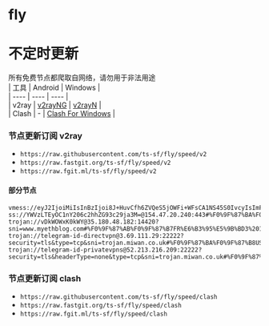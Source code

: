 # fly
# 不定时更新
所有免费节点都爬取自网络，请勿用于非法用途  
|  工具  | Android  | Windows  |  
|  ----  | ----   | ----  |  
| v2ray  | [v2rayNG](https://github.com/2dust/v2rayNG/releases) | [v2rayN](https://github.com/2dust/v2rayN/releases) |  
| Clash  | - | [Clash For Windows](https://github.com/2dust/clashN/releases) | 
  
### 节点更新订阅  v2ray
- `https://raw.githubusercontent.com/ts-sf/fly/speed/v2`  
- `https://raw.fastgit.org/ts-sf/fly/speed/v2`  
- `https://raw.fgit.ml/ts-sf/fly/speed/v2`  
#### 部分节点  
``` 
vmess://eyJ2IjoiMiIsInBzIjoi8J+HuvCfh6ZVQeS5jOWFi+WFsCA1NS45S0IvcyIsImFkZCI6Ijk0LjEzMS45Ny4xMjciLCJwb3J0IjoiODAiLCJpZCI6IjM2NjlkNTQ3LWVlMGMtNDc3ZC04ZTQ3LWM0NDAwOTY1ZGI3NCIsImFpZCI6IjAiLCJzY3kiOiJhdXRvIiwibmV0Ijoid3MiLCJ0eXBlIjoibm9uZSIsImhvc3QiOiJjejItdm1lc3Muc3NobWF4Lnh5eiIsInBhdGgiOiIvdm1lc3MiLCJ0bHMiOiIiLCJzbmkiOiIiLCJ0ZXN0X25hbWUiOiJVQeS5jOWFi+WFsCJ9
ss://YWVzLTEyOC1nY206c2hhZG93c29ja3M=@154.47.20.240:443#%F0%9F%87%BA%F0%9F%87%B8US%E7%BE%8E%E5%9B%BD8%203.1MB%2Fs
trojan://vDkWOWxK0kWY@35.180.48.182:14420?sni=www.myethblog.com#%F0%9F%87%AB%F0%9F%87%B7FR%E6%B3%95%E5%9B%BD3%20191.9KB%2Fs
trojan://telegram-id-directvpn@3.69.111.29:22222?security=tls&type=tcp&sni=trojan.miwan.co.uk#%F0%9F%87%BA%F0%9F%87%B8US%E7%BE%8E%E5%9B%BD9%2033.7KB%2Fs
trojan://telegram-id-privatevpns@52.213.216.209:22222?security=tls&headerType=none&type=tcp&sni=trojan.miwan.co.uk#%F0%9F%87%AE%F0%9F%87%AAIE%E7%88%B1%E5%B0%94%E5%85%B02%201.7MB%2Fs
```
### 节点更新订阅  clash
- `https://raw.githubusercontent.com/ts-sf/fly/speed/clash`  
- `https://raw.fastgit.org/ts-sf/fly/speed/clash`  
- `https://raw.fgit.ml/ts-sf/fly/speed/clash`  


